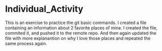 # Individual_Activity

This is an exercise to practice the git basic commands. I created a file containing an information about 2 favorite places of mine. I created the file, commited it, and pushed it to the remote repo. And then again updated the file with more explanantion on why I love those places and repeated the same process again.   
